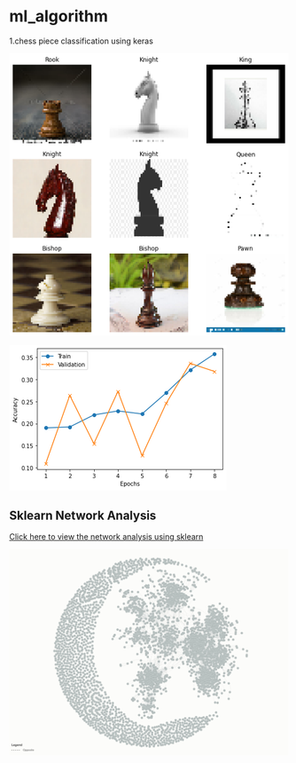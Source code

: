 # ml_algorithm

1.chess piece classification using keras

![Example Image](download.png)

![Example Image](download%20(1).png)



## Sklearn Network Analysis
[Click here to view the network analysis using sklearn](https://embed.kumu.io/67a4331c2ba5818918f3b093cb449803)



![Example Image](download.jpeg)
